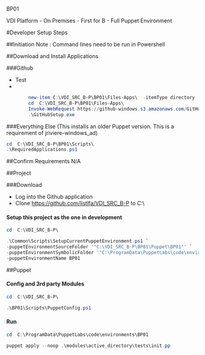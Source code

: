 BP01

VDI Platform - On Premises - First for B - Full Puppet Environment

#Developer Setup Steps

##Initiation
Note : Command lines need to be run in Powershell



##Download and Install Applications

###Github

- Test
- 
```powershell
        new-item C:\VDI_SRC_B-P\BP01\Files-Apps\  -itemType directory
        cd  C:\VDI_SRC_B-P\BP01\Files-Apps\ 
        Invoke-WebRequest https://github-windows.s3.amazonaws.com/GitHubSetup.exe -OutFile .\GitHubSetup.exe
        .\GitHubSetup.exe
```

###Everything Else
(This installs an older Puppet version. This is a requirement of jriviere-windows_ad)

```powershell
cd  C:\VDI_SRC_B-P\BP01\Scripts\
.\RequiredApplications.ps1
```


##Confirm Requirements
N/A


##Project

###Download
- Log into the Github application
- Clone https://github.com/listlfa/VDI_SRC_B-P to C:\

#### Setup this project as the one in development
```powershell
cd  C:\VDI_SRC_B-P\
```

```powershell
.\Common\Scripts\SetupCurrentPuppetEnvironment.ps1 `
-puppetEnvironmentSourceFolder '"C:\VDI_SRC_B-P\BP01\Puppet\BP01"' `
-puppetEnvironmentSymbolicFolder '"C:\ProgramData\PuppetLabs\code\environments\BP01"' `
-puppetEnvironmentName BP01
```



##Puppet

#### Config and 3rd party Modules
```powershell
cd  C:\VDI_SRC_B-P\
```
```powershell
.\BP01\Scripts\PuppetConfig.ps1
```

#### Run

```powershell
cd  C:\ProgramData\PuppetLabs\code\environments\BP01
```
```powershell
puppet apply --noop .\modules\active_directory\tests\init.pp
```
